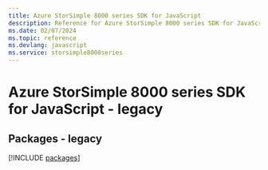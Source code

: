 ```yaml
---
title: Azure StorSimple 8000 series SDK for JavaScript
description: Reference for Azure StorSimple 8000 series SDK for JavaScript
ms.date: 02/07/2024
ms.topic: reference
ms.devlang: javascript
ms.service: storsimple8000series
---
```

# Azure StorSimple 8000 series SDK for JavaScript - legacy
## Packages - legacy
[!INCLUDE [packages](storsimple-8000-series-index.md)]